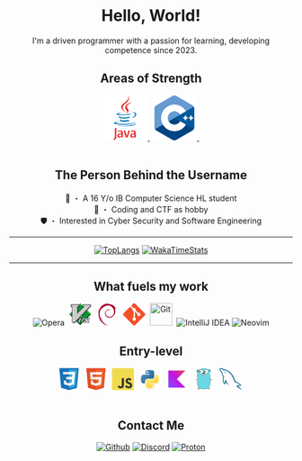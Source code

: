 <!-- <div align="center">
  <img alt="DeffreusTheda Banner" src="https://github.com/DeffreusTheda/DeffreusTheda/assets/147963726/a0c8a775-bf80-4b62-8cbf-4e5584b6f14a" style="width: 35vw; border: 5px solid #555; margin-left: auto; margin-right: auto; align: center">
</div> -->

<!-- [![GitHub Follow](https://img.shields.io/github/followers/DeffreusTheda?style=social)](https://github.com/DeffreusTheda) -->

<h1 align="center">Hello, World!</h1>

<p align="center">I'm a driven programmer with a passion for learning, developing competence since 2023.</p>

<h2 align="center">Areas of Strength</h2>

<div align="center">
  <a href="https://github.com/DeffreusTheda/CoffeeShopProject"><img src="https://github.com/devicons/devicon/blob/master/icons/java/java-original-wordmark.svg" title="Java" alt="Java" width="80" height="80"/>&nbsp;</a>
  <a href="https://github.com/DeffreusTheda/Competitive-Programming"><img src="https://github.com/devicons/devicon/blob/master/icons/cplusplus/cplusplus-original.svg" title="C++" alt="C++" width="80" height="80"/>&nbsp;</a>
</div>

<br>

<h2 align="center">The Person Behind the Username</h2>

<div align="center">
👋 ・ A 16 Y/o IB Computer Science HL student<br>
💌 ・ Coding and CTF as hobby<br>
🛡 ・ Interested in Cyber Security and Software Engineering
</div>

<hr>

<div align="center">
  <!--
  <a href="https://github.com/DeffreusTheda"><img src="https://github-readme-stats.vercel.app/api?username=DeffreusTheda&show=prs_merged,prs_merged_percentage&hide=issues&show_icons=true&theme=transparent&hide_border=true&title_color=4AE3EB&icon_color=4681FF&text_color=fff&rank_icon=github"/></a>
  <a href="https://github.com/DeffreusTheda"><img src="http://github-readme-streak-stats.herokuapp.com?user=DeffreusTheda&theme=tokyonight-duo&hide_border=true&date_format=j%20M%5B%20Y%5D&mode=weekly&fire=4681FF&stroke=47C2EB&ring=3E18EB&currStreakNum=4681FF&sideNums=4681FF&currStreakLabel=4AE3EB&sideLabels=4AE3EB&dates=FFFFFF&excludeDaysLabel=EB0000" alt="GitHub Streak"/></a><br>
  -->
  <a href="https://github.com/DeffreusTheda"><img src="https://github-readme-stats.vercel.app/api/top-langs/?username=DeffreusTheda&size_weight=0.5&count_weight=0.5&langs_count=8&layout=compact&theme=transparent&hide_border=true&title_color=FFFFFF&icon_color=4681FF&text_color=fff&custom_title=Languages%20by%20Percentage" title="Language Statictics" alt="TopLangs"/></a>
  <a href="https://github.com/DeffreusTheda"><img src="https://github-readme-stats.vercel.app/api/wakatime?username=Deffreus&layout=compact&custom_title=Languages%20by%20Time&theme=transparent&title_color=FFFFFF&icon_color=4681FF&text_color=fff&hide_border=true" alt="WakaTimeStats"/></a>
</div>

<hr>

<h2 align="center">What fuels my work</h2>

<div align="center">
  <img src="https://upload.wikimedia.org/wikipedia/commons/e/e7/Opera_GX_Icon.svg" title="Opera GX" alt="Opera" width="40" height="40"/>&nbsp;
  <img src="https://github.com/devicons/devicon/blob/master/icons/vim/vim-original.svg" title="VIM" alt="VIM" width="40" height="40"/>&nbsp;
  <img src="https://github.com/devicons/devicon/blob/master/icons/debian/debian-original.svg" title="Linux Debian" alt="Debian" width="40" height="40"/>&nbsp;
  <img src="https://github.com/devicons/devicon/blob/master/icons/git/git-original.svg" title="Git" alt="Git" width="40" height="40"/>&nbsp;
  <img src="https://iconape.com/wp-content/files/zd/370920/svg/370920.svg" title="Git" **alt="Git" width="40" height="40"/>&nbsp;
  <img src="https://upload.wikimedia.org/wikipedia/commons/thumb/9/9c/IntelliJ_IDEA_Icon.svg/1024px-IntelliJ_IDEA_Icon.svg.png" title="IntelliJ IDEA Ultimate" alt="IntelliJ IDEA" width="40" height="40"/>
  <img src="https://upload.wikimedia.org/wikipedia/commons/thumb/3/3a/Neovim-mark.svg/1200px-Neovim-mark.svg.png" title="Neovim" alt="Neovim" width="40" height="40"/>
</div>

<h2 align="center">Entry-level</h2>

<div align="center">
  <!-- <img src="https://github.com/devicons/devicon/blob/master/icons/java/java-original-wordmark.svg" title="Java" alt="Java" width="40" height="40"/>&nbsp; -->
  <!-- <img src="https://github.com/devicons/devicon/blob/master/icons/cplusplus/cplusplus-original.svg" title="C++" alt="C++" width="40" height="40"/>&nbsp; -->
  <img src="https://github.com/devicons/devicon/blob/master/icons/css3/css3-original.svg"  title="CSS3" alt="CSS" width="40" height="40"/>&nbsp;
  <img src="https://github.com/devicons/devicon/blob/master/icons/html5/html5-original.svg" title="HTML5" alt="HTML" width="40" height="40"/>&nbsp;
  <img src="https://github.com/devicons/devicon/blob/master/icons/javascript/javascript-original.svg" title="JavaScript" alt="JavaScript" width="40" height="40"/>&nbsp;
  <img src="https://github.com/devicons/devicon/blob/master/icons/python/python-original.svg" title="Python" alt="Python" width="40" height="40"/>&nbsp;
  <img src="https://github.com/devicons/devicon/blob/master/icons/kotlin/kotlin-original.svg" title="Kotlin" alt="Kotlin" width="40" height="40"/>&nbsp;
  <img src="https://github.com/devicons/devicon/blob/master/icons/go/go-original.svg" title="Golang" alt="Go" width="40" height="40"/>&nbsp;
  <img src="https://github.com/devicons/devicon/blob/master/icons/mysql/mysql-original.svg" title="MySQL"  alt="MySQL" width="40" height="40"/>&nbsp;
</div>

<br>

<h2 align="center">Contact Me</h2>

<div align="center">
  <a href="https://github.com/DeffreusTheda/"><img src="https://img.shields.io/badge/GitHub-100000?style=for-the-badge&logo=github&logoColor=white" title="Github Profile" alt="Github"></a>
  <a href="https://discordapp.com/users/759198715159511070"><img src="https://img.shields.io/badge/Discord-5865F2?style=for-the-badge&logo=discord&logoColor=white" title="Discord Profile" alt="Discord"></a>
  <a href="mailto:d3ffr3u5@proton.me"><img src="https://img.shields.io/badge/ProtonMail-8B89CC?style=for-the-badge&logo=protonmail&logoColor=white" title="Proton Mail" alt="Proton"></a>
</div>
